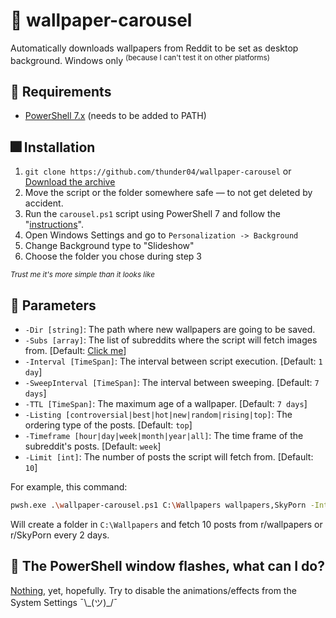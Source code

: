 # 🎠 wallpaper-carousel
Automatically downloads wallpapers from Reddit to be set as desktop background. Windows only <sup>(because I can't test it on other platforms)</sup>

## 📝 Requirements
- [PowerShell 7.x](https://docs.microsoft.com/en-us/powershell/scripting/install/installing-powershell-on-windows?view=powershell-7.1) (needs to be added to PATH)

## 🎆 Installation
1. `git clone https://github.com/thunder04/wallpaper-carousel` or [Download the archive](https://github.com/thunder04/wallpaper-carousel/archive/refs/heads/main.zip)
2. Move the script or the folder somewhere safe — to not get deleted by accident.
3. Run the `carousel.ps1` script using PowerShell 7 and follow the "[instructions](https://github.com/thunder04/wallpaper-carousel/blob/main/README.md#-parameters)".
4. Open Windows Settings and go to `Personalization -> Background`
5. Change Background type to "Slideshow"
6. Choose the folder you chose during step 3

*<sup>Trust me it's more simple than it looks like</sup>*

## 📐 Parameters
- `-Dir [string]`: The path where new wallpapers are going to be saved.
- `-Subs [array]`: The list of subreddits where the script will fetch images from. [Default: [Click me](https://github.com/thunder04/wallpaper-carousel/blob/main/wallpaper-carousel.ps1#L7-L16)]
- `-Interval [TimeSpan]`: The interval between script execution. [Default: `1 day`]
- `-SweepInterval [TimeSpan]`: The interval between sweeping. [Default: `7 days`]
- `-TTL [TimeSpan]`: The maximum age of a wallpaper. [Default: `7 days`]
- `-Listing [controversial|best|hot|new|random|rising|top]`: The ordering type of the posts. [Default: `top`]
- `-Timeframe [hour|day|week|month|year|all]`: The time frame of the subreddit's posts. [Default: `week`]
- `-Limit [int]`: The number of posts the script will fetch from. [Default: `10`]

For example, this command:
```bash
pwsh.exe .\wallpaper-carousel.ps1 C:\Wallpapers wallpapers,SkyPorn -Interval (New-TimeSpan -Days 2)
```

Will create a folder in `C:\Wallpapers` and fetch 10 posts from r/wallpapers or r/SkyPorn every 2 days.

## 🚨 The PowerShell window flashes, what can I do?
[Nothing](https://github.com/PowerShell/PowerShell/issues/3028#issuecomment-275212445), yet, hopefully. Try to disable the animations/effects from the System Settings ¯\\\_(ツ)\_/¯
